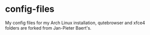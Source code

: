 # config-files
My config files for my Arch Linux installation, qutebrowser and xfce4 folders are forked from Jan-Pieter Baert's.
